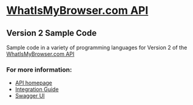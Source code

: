 # [WhatIsMyBrowser.com API](https://developers.whatismybrowser.com/api/)

## Version 2 Sample Code

Sample code in a variety of programming languages for Version 2 of the [WhatIsMyBrowser.com API](https://developers.whatismybrowser.com/api/)

### For more information:

* [API homepage](https://developers.whatismybrowser.com/api/)
* [Integration Guide](https://developers.whatismybrowser.com/api/docs/v2/integration-guide/)
* [Swagger UI](https://developers.whatismybrowser.com/static/main/api-docs/v2/swagger-ui/index.html)
